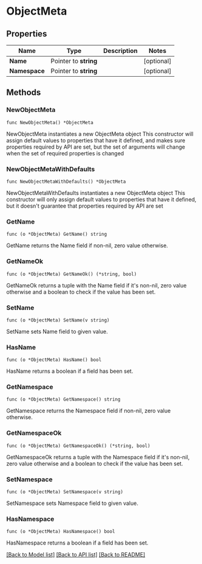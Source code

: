 # ObjectMeta

## Properties

Name | Type | Description | Notes
------------ | ------------- | ------------- | -------------
**Name** | Pointer to **string** |  | [optional] 
**Namespace** | Pointer to **string** |  | [optional] 

## Methods

### NewObjectMeta

`func NewObjectMeta() *ObjectMeta`

NewObjectMeta instantiates a new ObjectMeta object
This constructor will assign default values to properties that have it defined,
and makes sure properties required by API are set, but the set of arguments
will change when the set of required properties is changed

### NewObjectMetaWithDefaults

`func NewObjectMetaWithDefaults() *ObjectMeta`

NewObjectMetaWithDefaults instantiates a new ObjectMeta object
This constructor will only assign default values to properties that have it defined,
but it doesn't guarantee that properties required by API are set

### GetName

`func (o *ObjectMeta) GetName() string`

GetName returns the Name field if non-nil, zero value otherwise.

### GetNameOk

`func (o *ObjectMeta) GetNameOk() (*string, bool)`

GetNameOk returns a tuple with the Name field if it's non-nil, zero value otherwise
and a boolean to check if the value has been set.

### SetName

`func (o *ObjectMeta) SetName(v string)`

SetName sets Name field to given value.

### HasName

`func (o *ObjectMeta) HasName() bool`

HasName returns a boolean if a field has been set.

### GetNamespace

`func (o *ObjectMeta) GetNamespace() string`

GetNamespace returns the Namespace field if non-nil, zero value otherwise.

### GetNamespaceOk

`func (o *ObjectMeta) GetNamespaceOk() (*string, bool)`

GetNamespaceOk returns a tuple with the Namespace field if it's non-nil, zero value otherwise
and a boolean to check if the value has been set.

### SetNamespace

`func (o *ObjectMeta) SetNamespace(v string)`

SetNamespace sets Namespace field to given value.

### HasNamespace

`func (o *ObjectMeta) HasNamespace() bool`

HasNamespace returns a boolean if a field has been set.


[[Back to Model list]](../README.md#documentation-for-models) [[Back to API list]](../README.md#documentation-for-api-endpoints) [[Back to README]](../README.md)


